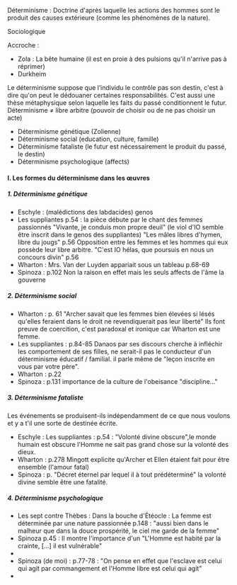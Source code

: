 Déterminisme : Doctrine d'après laquelle les actions des hommes sont le produit des causes extérieure (comme les phénomènes de la nature). 

Sociologique

Accroche :
- Zola : La bête humaine (il est en proie à des pulsions qu'il n'arrive pas à réprimer)
- Durkheim

Le déterminisme suppose que l’individu le contrôle pas son destin, c'est à dire qu'on peut le dédouaner certaines responsabilités. 
C'est aussi une thèse métaphysique selon laquelle les faits du passé conditionnent le futur. 
Déterminisme $\neq$ libre arbitre (pouvoir de choisir ou de ne pas choisir un acte)

- Déterminisme génétique (Zolienne)
- Déterminisme social (education, culture, famille)
- Déterminisme fataliste (le futur est nécessairement le produit du passé, le destin)
- Déterminisme psychologique (affects)

#### I. Les formes du déterminisme dans les œuvres
##### 1. Déterminisme génétique
- Eschyle : (malédictions des labdacides) genos
- Les suppliantes p.54 : la pièce débute par le chant des femmes passionnés "Vivante, je conduis mon propre deuil" (le viol d'IO semble être inscrit dans le genos des suppliantes)
  "Les mâles libres d'hymen, libre du jougs" p.56
  Opposition entre les femmes et les hommes qui eux possède leur libre arbitre. 
  "C'est IO hélas, que poursuis en nous un concours divin" p.56 
- Wharton : Mrs. Van der Luyden appariait sous un tableau p.68-69
- Spinoza : p.102 Non la raison en effet mais les seuls affects de l'âme la gouverne

##### 2. Déterminisme social
- Wharton : p. 61 "Archer savait que les femmes bien élevées si lésés qu'elles feraient dans le droit ne revendiquerait pas leur liberté" Ils font preuve de coercition, c'est paradoxal et ironique car Wharton est une femme. 
- Les suppliantes : p.84-85 Danaos par ses discours cherche à infléchir les comportement de ses filles, ne serait-il pas le conducteur d'un déterminisme éducatif / familial. il parle même de "leçon inscrite en vous par votre père". 
- Wharton : p.22
- Spinoza : p.131 importance de la culture de l'obeisance "discipline..."

##### 3. Déterminisme fataliste
Les événements se produisent-ils indépendamment de ce que nous voulons et y a t'il une sorte de destinée écrite. 

- Eschyle : Les suppliantes : p.54 : "Volonté divine obscure",le monde humain est obscure l'Homme ne sait pas grand chose sur la volonté des dieux. 
- Wharton : p.278 Mingott explicite qu'Archer et Ellen étaient fait pour être ensemble (l'amour fatal)
- Spinoza : p. "Décret éternel par lequel il à tout prédéterminé" la volonté divine semble être une fatalité. 

##### 4. Déterminisme psychologique
- Les sept contre Thèbes : Dans la bouche d'Étéocle : La femme est déterminée par une nature passionnée p.148 : "aussi bien dans le malheur que dans la douce prospérité, le ciel me garde de la femme"
- Spinoza p.45 : Il montre l'importance d'un "L'Homme est habité par la crainte, [...] il est vulnérable"
- 
- Spinoza (de moi) : p.77-78 : "On pense en effet que l'esclave est celui qui agit par commangement et l'Homme libre est celui qui agit"
- 